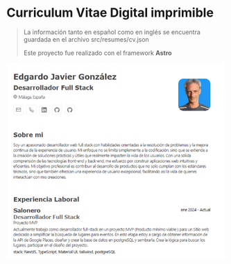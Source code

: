 # Curriculum Vitae Digital imprimible

> La información tanto en español como en inglés se encuentra guardada en el archivo src/resumes/cv.json
>
> Este proyecto fue realizado con el framework <strong>Astro<strong>

![Alt text](image.png)
